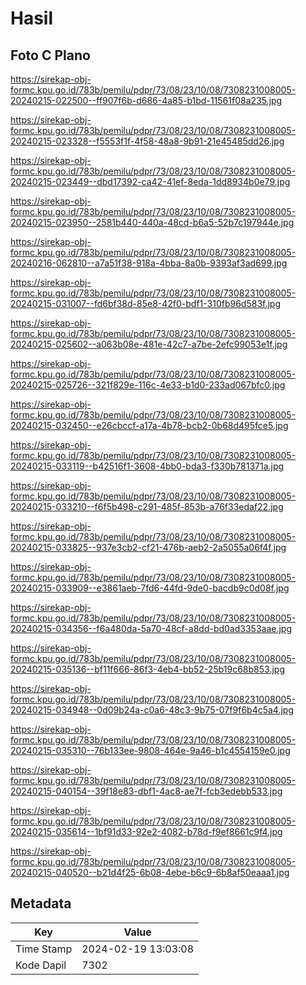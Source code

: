 # Hasil

## Foto C Plano

https://sirekap-obj-formc.kpu.go.id/783b/pemilu/pdpr/73/08/23/10/08/7308231008005-20240215-022500--ff907f6b-d686-4a85-b1bd-11561f08a235.jpg

https://sirekap-obj-formc.kpu.go.id/783b/pemilu/pdpr/73/08/23/10/08/7308231008005-20240215-023328--f5553f1f-4f58-48a8-9b91-21e45485dd26.jpg

https://sirekap-obj-formc.kpu.go.id/783b/pemilu/pdpr/73/08/23/10/08/7308231008005-20240215-023449--dbd17392-ca42-41ef-8eda-1dd8934b0e79.jpg

https://sirekap-obj-formc.kpu.go.id/783b/pemilu/pdpr/73/08/23/10/08/7308231008005-20240215-023950--2581b440-440a-48cd-b6a5-52b7c197944e.jpg

https://sirekap-obj-formc.kpu.go.id/783b/pemilu/pdpr/73/08/23/10/08/7308231008005-20240216-062810--a7a51f38-918a-4bba-8a0b-9393af3ad699.jpg

https://sirekap-obj-formc.kpu.go.id/783b/pemilu/pdpr/73/08/23/10/08/7308231008005-20240215-031007--fd6bf38d-85e8-42f0-bdf1-310fb96d583f.jpg

https://sirekap-obj-formc.kpu.go.id/783b/pemilu/pdpr/73/08/23/10/08/7308231008005-20240215-025602--a063b08e-481e-42c7-a7be-2efc99053e1f.jpg

https://sirekap-obj-formc.kpu.go.id/783b/pemilu/pdpr/73/08/23/10/08/7308231008005-20240215-025726--321f829e-116c-4e33-b1d0-233ad067bfc0.jpg

https://sirekap-obj-formc.kpu.go.id/783b/pemilu/pdpr/73/08/23/10/08/7308231008005-20240215-032450--e26cbccf-a17a-4b78-bcb2-0b68d495fce5.jpg

https://sirekap-obj-formc.kpu.go.id/783b/pemilu/pdpr/73/08/23/10/08/7308231008005-20240215-033119--b42516f1-3608-4bb0-bda3-f330b781371a.jpg

https://sirekap-obj-formc.kpu.go.id/783b/pemilu/pdpr/73/08/23/10/08/7308231008005-20240215-033210--f6f5b498-c291-485f-853b-a76f33edaf22.jpg

https://sirekap-obj-formc.kpu.go.id/783b/pemilu/pdpr/73/08/23/10/08/7308231008005-20240215-033825--937e3cb2-cf21-476b-aeb2-2a5055a06f4f.jpg

https://sirekap-obj-formc.kpu.go.id/783b/pemilu/pdpr/73/08/23/10/08/7308231008005-20240215-033909--e3861aeb-7fd6-44fd-9de0-bacdb9c0d08f.jpg

https://sirekap-obj-formc.kpu.go.id/783b/pemilu/pdpr/73/08/23/10/08/7308231008005-20240215-034356--f6a480da-5a70-48cf-a8dd-bd0ad3353aae.jpg

https://sirekap-obj-formc.kpu.go.id/783b/pemilu/pdpr/73/08/23/10/08/7308231008005-20240215-035136--bf11f666-86f3-4eb4-bb52-25b19c68b853.jpg

https://sirekap-obj-formc.kpu.go.id/783b/pemilu/pdpr/73/08/23/10/08/7308231008005-20240215-034948--0d09b24a-c0a6-48c3-9b75-07f9f6b4c5a4.jpg

https://sirekap-obj-formc.kpu.go.id/783b/pemilu/pdpr/73/08/23/10/08/7308231008005-20240215-035310--76b133ee-9808-464e-9a46-b1c4554159e0.jpg

https://sirekap-obj-formc.kpu.go.id/783b/pemilu/pdpr/73/08/23/10/08/7308231008005-20240215-040154--39f18e83-dbf1-4ac8-ae7f-fcb3edebb533.jpg

https://sirekap-obj-formc.kpu.go.id/783b/pemilu/pdpr/73/08/23/10/08/7308231008005-20240215-035614--1bf91d33-92e2-4082-b78d-f9ef8661c9f4.jpg

https://sirekap-obj-formc.kpu.go.id/783b/pemilu/pdpr/73/08/23/10/08/7308231008005-20240215-040520--b21d4f25-6b08-4ebe-b6c9-6b8af50eaaa1.jpg


## Metadata

| Key        | Value               |
| ---------- | ------------------- |
| Time Stamp | 2024-02-19 13:03:08 |
| Kode Dapil | 7302                |



